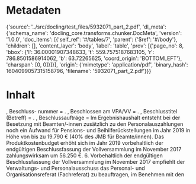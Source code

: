 # Metadaten
{'source': '../src/docling/test_files/5932071_part_2.pdf', 'dl_meta': {'schema_name': 'docling_core.transforms.chunker.DocMeta', 'version': '1.0.0', 'doc_items': [{'self_ref': '#/tables/7', 'parent': {'$ref': '#/body'}, 'children': [], 'content_layer': 'body', 'label': 'table', 'prov': [{'page_no': 8, 'bbox': {'l': 36.00001907348633, 't': 559.7575187683105, 'r': 786.8501586914062, 'b': 63.72265625, 'coord_origin': 'BOTTOMLEFT'}, 'charspan': [0, 0]}]}], 'origin': {'mimetype': 'application/pdf', 'binary_hash': 1604099057315158796, 'filename': '5932071_part_2.pdf'}}}

# Inhalt
, Beschluss- nummer = . , Beschlossen am VPA/VV = . , Beschlusstitel (Betreff) = . , Beschlussaufträge = Im Ergebnishaushalt entsteht bei der Besetzung mit Beamten/-innen zusätzlich zu den Personalauszahlungen noch ein Aufwand für Pensions- und Beihilferückstellungen im Jahr 2019 in Höhe von bis zu 19.790 € (40% des JMB für Beamte/innen). Das Produktkostenbudget erhöht sich im Jahr 2019 vorbehaltlich der endgültigen Beschlussfassung der Vollversammlung im November 2017 zahlungswirksam um 56.250 €. 6. Vorbehaltlich der endgültigen Beschlussfassung der Vollversammlung im November 2017 empfiehlt der Verwaltungs- und Personalausschuss das Personal- und Organisationsreferat (Fachreferat) zu beauftragen, im Benehmen mit den